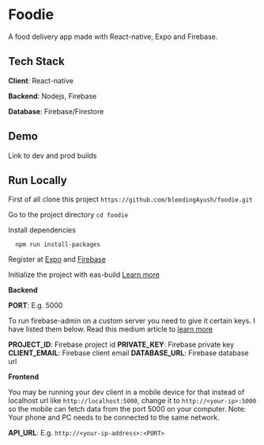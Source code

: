 # Foodie

A food delivery app made with React-native, Expo and Firebase.

## Tech Stack

**Client**: React-native

**Backend**: Nodejs, Firebase

**Database**: Firebase/Firestore

## Demo
Link to dev and prod builds

## Run Locally

First of all clone this project ```https://github.com/bleedingAyush/foodie.git```

Go to the project directory ```cd foodie ```

Install dependencies


```
  npm run install-packages
```

Register at [Expo](https://expo.io/) and [Firebase](https://firebase.google.com/)

Initialize the project with eas-build [Learn more](https://docs.expo.dev/build/introduction/)

**Backend**

**PORT**: E.g. 5000

To run firebase-admin on a custom server you need to give it certain keys. I have listed them below. Read this medium article to [learn more](https://medium.com/litslink/firebase-admin-sdk-basics-in-examples-ee7e009a1116)

**PROJECT_ID**: Firebase project id
**PRIVATE_KEY**: Firebase private key
**CLIENT_EMAIL**: Firebase client email
**DATABASE_URL**: Firebase database url

**Frontend**

You may be running your dev client in a mobile device for that instead of localhost url like `http://localhost:5000`, change it to `http://<your-ip>:5000` so the mobile can fetch data from the port 5000 on your computer.
Note: Your phone and PC needs to be connected to the same network. 

**API_URL**: E.g. `http://<your-ip-address>:<PORT>`
